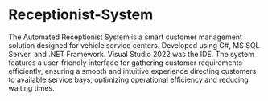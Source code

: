 # Receptionist-System
The Automated Receptionist System is a smart customer management solution designed for vehicle service centers. Developed using C#, MS SQL Server, and .NET Framework. Visual Studio 2022 was the IDE. The system features a user-friendly interface for gathering customer requirements efficiently, ensuring a smooth and intuitive experience directing customers to available service bays, optimizing operational efficiency and reducing waiting times.
